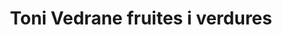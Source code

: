 ---
title: "Toni Vedrane fruites i verdures"
url: /sant-antoni-de-portmany/toni-vedrane-fruites-i-verdures/
shop: comodidad
---
